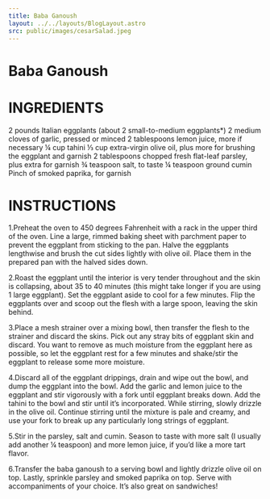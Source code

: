 ```yaml
---
title: Baba Ganoush
layout: ../../layouts/BlogLayout.astro
src: public/images/cesarSalad.jpeg
---
```

<!-- <img src='/images/chicken.jpeg' alt='starters' width='350' height='500' /> -->

# Baba Ganoush

# INGREDIENTS

2 pounds Italian eggplants (about 2 small-to-medium eggplants*)
2 medium cloves of garlic, pressed or minced
2 tablespoons lemon juice, more if necessary
¼ cup tahini
⅓ cup extra-virgin olive oil, plus more for brushing the eggplant and garnish
2 tablespoons chopped fresh flat-leaf parsley, plus extra for garnish
¾ teaspoon salt, to taste
¼ teaspoon ground cumin
Pinch of smoked paprika, for garnish



# INSTRUCTIONS
1.Preheat the oven to 450 degrees Fahrenheit with a rack in the upper third of the oven. Line a large, rimmed baking sheet with parchment paper to prevent the eggplant from sticking to the pan. Halve the eggplants lengthwise and brush the cut sides lightly with olive oil. Place them in the prepared pan with the halved sides down.

2.Roast the eggplant until the interior is very tender throughout and the skin is collapsing, about 35 to 40 minutes (this might take longer if you are using 1 large eggplant). Set the eggplant aside to cool for a few minutes. Flip the eggplants over and scoop out the flesh with a large spoon, leaving the skin behind.

3.Place a mesh strainer over a mixing bowl, then transfer the flesh to the strainer and discard the skins. Pick out any stray bits of eggplant skin and discard. You want to remove as much moisture from the eggplant here as possible, so let the eggplant rest for a few minutes and shake/stir the eggplant to release some more moisture.

4.Discard all of the eggplant drippings, drain and wipe out the bowl, and dump the eggplant into the bowl. Add the garlic and lemon juice to the eggplant and stir vigorously with a fork until eggplant breaks down. Add the tahini to the bowl and stir until it’s incorporated. While stirring, slowly drizzle in the olive oil. Continue stirring until the mixture is pale and creamy, and use your fork to break up any particularly long strings of eggplant.

5.Stir in the parsley, salt and cumin. Season to taste with more salt (I usually add another ¼ teaspoon) and more lemon juice, if you’d like a more tart flavor.


6.Transfer the baba ganoush to a serving bowl and lightly drizzle olive oil on top. Lastly, sprinkle parsley and smoked paprika on top. Serve with accompaniments of your choice. It’s also great on sandwiches!


